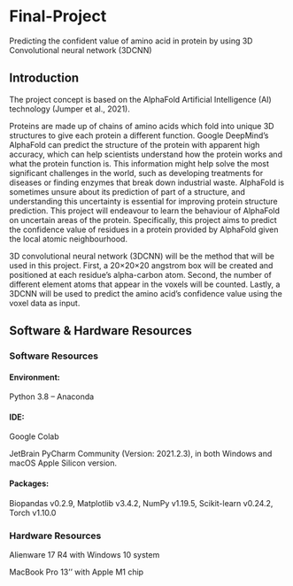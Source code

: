 # Final-Project
Predicting the confident value of amino acid in protein by using 3D Convolutional neural network (3DCNN)
## Introduction
The project concept is based on the AlphaFold Artificial Intelligence (AI) technology (Jumper et al., 2021).

Proteins are made up of chains of amino acids which fold into unique 3D structures to give each protein a different function. Google DeepMind’s AlphaFold can predict the structure of the protein with apparent high accuracy, which can help scientists understand how the protein works and what the protein function is. This information might help solve the most significant challenges in the world, such as developing treatments for diseases or finding enzymes that break down industrial waste. AlphaFold is sometimes unsure about its prediction of part of a structure, and understanding this uncertainty is essential for improving protein structure prediction. This project will endeavour to learn the behaviour of AlphaFold on uncertain areas of the protein. Specifically, this project aims to predict the confidence value of residues in a protein provided by AlphaFold given the local atomic neighbourhood.

3D convolutional neural network (3DCNN) will be the method that will be used in this project. First, a 20×20×20 angstrom box will be created and positioned at each residue’s alpha-carbon atom. Second, the number of different element atoms that appear in the voxels will be counted. Lastly, a 3DCNN will be used to predict the amino acid’s confidence value using the voxel data as input. 

## Software & Hardware Resources
### Software Resources
#### Environment: 
Python 3.8 – Anaconda
#### IDE: 
Google Colab

JetBrain PyCharm Community (Version: 2021.2.3), in both Windows and macOS Apple Silicon version.
#### Packages:
Biopandas v0.2.9, Matplotlib v3.4.2, NumPy v1.19.5, Scikit-learn v0.24.2, Torch v1.10.0
### Hardware Resources
Alienware 17 R4 with Windows 10 system

MacBook Pro 13’’ with Apple M1 chip
